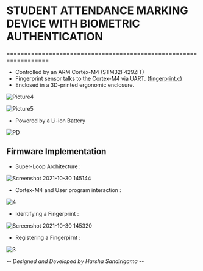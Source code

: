 # STUDENT ATTENDANCE MARKING DEVICE WITH BIOMETRIC AUTHENTICATION
==================================================================

- Controlled by an ARM Cortex-M4 (STM32F429ZIT) 
- Fingerprint sensor talks to the Cortex-M4 via UART. ([fingerprint.c](Src/fingerprint.c))
- Enclosed in a 3D-printed ergonomic enclosure.

![Picture4](https://user-images.githubusercontent.com/93194810/139519169-124b6dec-0a32-47c9-acff-7edaa8f35ce3.png)

![Picture5](https://user-images.githubusercontent.com/93194810/139519178-2d3f7f98-f5f4-47c5-9989-216c50d2219f.jpg)

- Powered by a Li-ion Battery

![PD](https://user-images.githubusercontent.com/93194810/139519209-ca74357d-36b0-4a60-903b-a0e562928576.jpg)


## Firmware Implementation

- Super-Loop Architecture :

![Screenshot 2021-10-30 145144](https://user-images.githubusercontent.com/93194810/139519284-0f6d3c37-f31e-4f5d-b59d-2944f931bf43.jpg)

- Cortex-M4 and User program interaction :

![4](https://user-images.githubusercontent.com/93194810/139519379-1ac173ed-b8ca-44ad-a448-050cd5fb5f7e.jpg)

- Identifying a Fingerprint : 

![Screenshot 2021-10-30 145320](https://user-images.githubusercontent.com/93194810/139519315-81244481-188d-4c5b-a810-fbbb809b9eae.jpg)

- Registering a Fingerpirnt : 

![3](https://user-images.githubusercontent.com/93194810/139519335-241b4d46-4e56-48aa-a761-d2d437b5a8c8.jpg)


-- *Designed and Developed by Harsha Sandirigama* --
